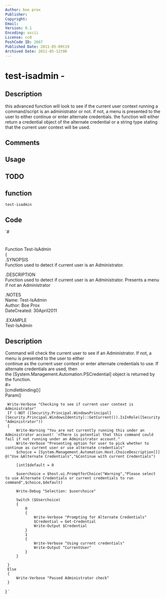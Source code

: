 ```yaml
---
Author: boe prox
Publisher: 
Copyright: 
Email: 
Version: 0.1
Encoding: ascii
License: cc0
PoshCode ID: 2667
Published Date: 2011-05-09t19
Archived Date: 2011-05-12t06
---
```


# test-isadmin - 

## Description

this advanced function will look to see if the current user context running a command/script is an administrator or not. if not, a menu is presented to the user to either continue or enter alternate credentials. the function will either return a credential object of the alternate credential or a string type stating that the current user context will be used.

## Comments



## Usage



## TODO



## function

`test-isadmin`

## Code

`#
 #
 Function Test-IsAdmin   
 {  
 .SYNOPSIS     
    Function used to detect if current user is an Administrator.  
      
 .DESCRIPTION   
    Function used to detect if current user is an Administrator. Presents a menu if not an Administrator  
       
 .NOTES     
     Name: Test-IsAdmin  
     Author: Boe Prox   
     DateCreated: 30April2011    
       
 .EXAMPLE     
     Test-IsAdmin  
       
    
 Description   
 -----------       
 Command will check the current user to see if an Administrator. If not, a menu is presented to the user to either  
 continue as the current user context or enter alternate credentials to use. If alternate credentials are used, then  
 the [System.Management.Automation.PSCredential] object is returned by the function.  
 #>  
     [cmdletbinding()]  
     Param()  
       
     Write-Verbose "Checking to see if current user context is Administrator"  
     If (-NOT ([Security.Principal.WindowsPrincipal] [Security.Principal.WindowsIdentity]::GetCurrent()).IsInRole([Security.Principal.WindowsBuiltInRole] "Administrator"))  
     {  
         Write-Warning "You are not currently running this under an Administrator account! `nThere is potential that this command could fail if not running under an Administrator account."  
         Write-Verbose "Presenting option for user to pick whether to continue as current user or use alternate credentials"  
         $choice = [System.Management.Automation.Host.ChoiceDescription[]] @("Use &Alternate Credentials","&Continue with current Credentials")  
   
         [int]$default = 0  
   
         $userchoice = $host.ui.PromptforChoice("Warning","Please select to use Alternate Credentials or current credentials to run command",$choice,$default)  
   
         Write-Debug "Selection: $userchoice"  
   
         Switch ($Userchoice)  
         {  
             0  
             {  
                 Write-Verbose "Prompting for Alternate Credentials"  
                 $Credential = Get-Credential  
                 Write-Output $Credential      
             }  
             1  
             {  
                 Write-Verbose "Using current credentials"  
                 Write-Output "CurrentUser"  
             }  
         }          
           
     }  
     Else   
     {  
         Write-Verbose "Passed Administrator check"  
     }  
 }
`

